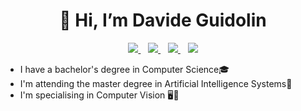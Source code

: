 <h1 align="center">👋 Hi, I’m Davide Guidolin</h1>

<p align='center'>
  <a href="https://linkedin.com/in/davide-guidolin-a2aa9117">
    <img src="https://img.shields.io/badge/LinkedIn-0077B5?style=for-the-badge&logo=linkedin&logoColor=white"></img>
  </a>&nbsp;&nbsp;
  <a href="https://github.com/Davide-Guidolin">
    <img src="https://img.shields.io/badge/GitHub-100000?style=for-the-badge&logo=github&logoColor=white"></img>
  </a>&nbsp;&nbsp;
  <a href="mailto:davide.guidolin11@gmail.com">
    <img src="https://img.shields.io/badge/Gmail-D14836?style=for-the-badge&logo=gmail&logoColor=white"></img>
  </a> 
  </a>&nbsp;&nbsp;
  <a href="https://davideguidolin.com/">
    <img src="https://img.shields.io/badge/website-000000?style=for-the-badge&logo=About.me&logoColor=white"></img>
  </a> 
</p>

* I have a bachelor's degree in Computer Science🎓
* I'm attending the master degree in Artificial Intelligence Systems📙
* I'm specialising in Computer Vision 🖥️👀

<!---
Davide-Guidolin/Davide-Guidolin is a ✨ special ✨ repository because its `README.md` (this file) appears on your GitHub profile.
You can click the Preview link to take a look at your changes.
--->

